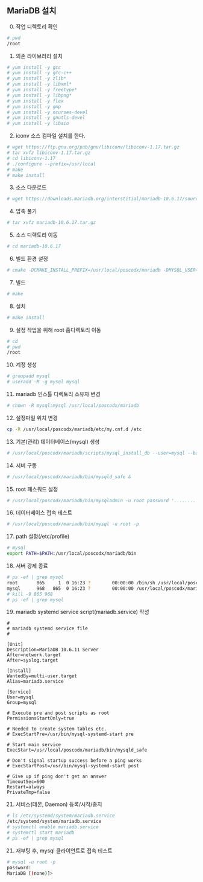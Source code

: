## MariaDB 설치

0. 작업 디렉토리 확인
```bash
# pwd
/root
```

1. 의존 라이브러리 설치
```bash
# yum install -y gcc
# yum install -y gcc-c++
# yum install -y zlib*
# yum install -y libxml*
# yum install -y freetype*
# yum install -y libpng* 
# yum install -y flex
# yum install -y gmp
# yum install -y ncurses-devel
# yum install -y gnutls-devel
# yum install -y libaio
```
2. iconv 소스 컴파일 설치를 한다.
```bash
# wget https://ftp.gnu.org/pub/gnu/libiconv/libiconv-1.17.tar.gz
# tar xvfz libiconv-1.17.tar.gz
# cd libiconv-1.17
# ./configure --prefix=/usr/local
# make
# make install
```

3. 소스 다운로드
```bash
# wget https://downloads.mariadb.org/interstitial/mariadb-10.6.17/source/mariadb-10.6.17.tar.gz 
```

4. 압축 풀기
```bash
# tar xvfz mariadb-10.6.17.tar.gz
```

5. 소스 디렉토리 이동
```bash
# cd mariadb-10.6.17
```

6. 빌드 환경 설정 
```bash
# cmake -DCMAKE_INSTALL_PREFIX=/usr/local/poscodx/mariadb -DMYSQL_USER=mysql -DMYSQL_TCP_PORT=3306 -DMYSQL_DATADIR=/usr/local/poscodx/mariadb/data -DMYSQL_UNIX_ADDR=/usr/local/poscodx/mariadb/tmp/mariadb.sock -DINSTALL_SYSCONFDIR=/usr/local/poscodx/mariadb/etc -DINSTALL_SYSCONF2DIR=/usr/local/poscodx/mariadb/etc/my.cnf.d -DDEFAULT_CHARSET=utf8 -DDEFAULT_COLLATION=utf8_general_ci -DWITH_EXTRA_CHARSETS=all -DWITH_ARIA_STORAGE_ENGINE=1 -DWITH_XTRADB_STORAGE_ENGINE=1 -DWITH_ARCHIVE_STORAGE_ENGINE=1 -DWITH_INNOBASE_STORAGE_ENGINE=1 -DWITH_PARTITION_STORAGE_ENGINE=1 -DWITH_BLACKHOLE_STORAGE_ENGINE=1 -DWITH_FEDERATEDX_STORAGE_ENGINE=1 -DWITH_PERFSCHEMA_STORAGE_ENGINE=1 -DWITH_READLINE=1 -DWITH_SSL=bundled -DWITH_ZLIB=system
```

7. 빌드
```bash
# make
```

8. 설치
```bash
# make install
```

9. 설정 작업을 위해 root 홈디렉토리 이동
```bash
# cd 
# pwd
/root
```

10. 계정 생성
```bash
# groupadd mysql
# useradd -M -g mysql mysql 
```

11. mariadb 인스톨 디렉토리 소유자 변경
```bash
# chown -R mysql:mysql /usr/local/poscodx/mariadb
```

12. 설정파일 위치 변경
```bash
cp -R /usr/local/poscodx/mariadb/etc/my.cnf.d /etc
```

13. 기본(관리) 데이터베이스(mysql) 생성
```bash
# /usr/local/poscodx/mariadb/scripts/mysql_install_db --user=mysql --basedir=/usr/local/poscodx/mariadb --defaults-file=/usr/local/poscodx/mariadb/etc/my.cnf --datadir=/usr/local/poscodx/mariadb/data
```
14. 서버 구동
```bash
# /usr/local/poscodx/mariadb/bin/mysqld_safe &
```

15. root 패스워드 설정
```bash
# /usr/local/poscodx/mariadb/bin/mysqladmin -u root password '........'
```

16. 데이터베이스 접속 테스트
```bash
# /usr/local/poscodx/mariadb/bin/mysql -u root -p
```

17. path 설정(/etc/profile)
```bash
# mysql
export PATH=$PATH:/usr/local/poscodx/mariadb/bin
```

18. 서버 강제 종료
```bash
# ps -ef | grep mysql
root       865     1  0 16:23 ?        00:00:00 /bin/sh /usr/local/poscodx/mariadb/bin/mysqld_safe --datadir=/usr/local/poscodx/mariadb/data --pid-file=/usr/local/poscodx/mariadb/data/lx.poscodx.me.pid
mysql      968   865  0 16:23 ?        00:00:00 /usr/local/poscodx/mariadb/bin/mysqld --basedir=/usr/local/poscodx/mariadb --datadir=/usr/local/poscodx/mariadb/data --plugin-dir=/usr/local/poscodx/mariadb/lib/plugin --user=mysql --log-error=/usr/local/poscodx/mariadb/data/lx.poscodx.me.err --pid-file=/usr/local/poscodx/mariadb/data/lx.poscodx.me.pid
# kill -9 865 968
# ps -ef | grep mysql
```

19. mariadb systemd service script(mariadb.service) 작성
```
#
# mariadb systemd service file
#

[Unit]
Description=MariaDB 10.6.11 Server
After=network.target
After=syslog.target

[Install]
WantedBy=multi-user.target
Alias=mariadb.service

[Service]
User=mysql
Group=mysql

# Execute pre and post scripts as root
PermissionsStartOnly=true

# Needed to create system tables etc.
# ExecStartPre=/usr/bin/mysql-systemd-start pre

# Start main service
ExecStart=/usr/local/poscodx/mariadb/bin/mysqld_safe

# Don't signal startup success before a ping works
# ExecStartPost=/usr/bin/mysql-systemd-start post

# Give up if ping don't get an answer
TimeoutSec=600
Restart=always
PrivateTmp=false
```

21. 서비스(데몬, Daemon) 등록/시작/중지
```bash
# ls /etc/systemd/system/mariadb.service
/etc/systemd/system/mariadb.service
# systemctl enable mariadb.service
# systemctl start mariadb
# ps -ef | grep mysql
```

21. 재부팅 후, mysql 클라이언트로 접속 테스트
```sh
# mysql -u root -p
password:
MariaDB [(none)]>
```
<!--stackedit_data:
eyJoaXN0b3J5IjpbNTI5MDQxMjEwXX0=
-->

